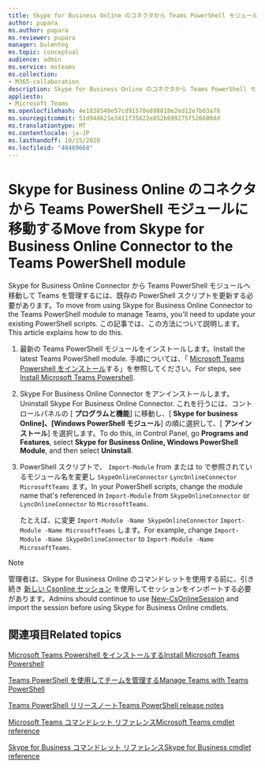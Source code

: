 ```yaml
---
title: Skype for Business Online のコネクタから Teams PowerShell モジュールに移動する
author: pupara
ms.author: pupara
ms.reviewer: pupara
manager: bulenteg
ms.topic: conceptual
audience: admin
ms.service: msteams
ms.collection:
- M365-collaboration
description: Skype for Business Online のコネクタから Teams PowerShell モジュールに移動して、チームを管理する方法について説明します。
appliesto:
- Microsoft Teams
ms.openlocfilehash: 4e1838540e57cd91578e898818e2ed12e7b63a78
ms.sourcegitcommit: 51d94d621e3411f35622e852b699275f526600dd
ms.translationtype: MT
ms.contentlocale: ja-JP
ms.lasthandoff: 10/15/2020
ms.locfileid: "48469668"
---
```

# <a name="move-from-skype-for-business-online-connector-to-the-teams-powershell-module"></a><span data-ttu-id="d4c76-103">Skype for Business Online のコネクタから Teams PowerShell モジュールに移動する</span><span class="sxs-lookup"><span data-stu-id="d4c76-103">Move from Skype for Business Online Connector to the Teams PowerShell module</span></span>

<span data-ttu-id="d4c76-104">Skype for Business Online Connector から Teams PowerShell モジュールへ移動して Teams を管理するには、既存の PowerShell スクリプトを更新する必要があります。</span><span class="sxs-lookup"><span data-stu-id="d4c76-104">To move from using Skype for Business Online Connector to the Teams PowerShell module to manage Teams, you'll need to update your existing PowerShell scripts.</span></span> <span data-ttu-id="d4c76-105">この記事では、この方法について説明します。</span><span class="sxs-lookup"><span data-stu-id="d4c76-105">This article explains how to do this.</span></span>

1. <span data-ttu-id="d4c76-106">最新の Teams PowerShell モジュールをインストールします。</span><span class="sxs-lookup"><span data-stu-id="d4c76-106">Install the latest Teams PowerShell module.</span></span> <span data-ttu-id="d4c76-107">手順については、「 [Microsoft Teams Powershell をインストール](teams-powershell-install.md)する」を参照してください。</span><span class="sxs-lookup"><span data-stu-id="d4c76-107">For steps, see [Install Microsoft Teams Powershell](teams-powershell-install.md).</span></span>
2. <span data-ttu-id="d4c76-108">Skype For Business Online Connector をアンインストールします。</span><span class="sxs-lookup"><span data-stu-id="d4c76-108">Uninstall Skype For Business Online Connector.</span></span> <span data-ttu-id="d4c76-109">これを行うには、コントロールパネルの [ **プログラムと機能**] に移動し、[ **Skype for business Online]、[Windows PowerShell モジュール**] の順に選択して、[ **アンインストール**] を選択します。</span><span class="sxs-lookup"><span data-stu-id="d4c76-109">To do this, in Control Panel, go **Programs and Features**, select **Skype for Business Online, Windows PowerShell Module**, and then select **Uninstall**.</span></span> 
3. <span data-ttu-id="d4c76-110">PowerShell スクリプトで、 ```Import-Module``` from または to で参照されているモジュール名を変更し ```SkypeOnlineConnector``` ```LyncOnlineConnector``` ```MicrosoftTeams``` ます。</span><span class="sxs-lookup"><span data-stu-id="d4c76-110">In your PowerShell scripts, change the module name that's referenced in ```Import-Module``` from ```SkypeOnlineConnector``` or ```LyncOnlineConnector``` to ```MicrosoftTeams```.</span></span>

    <span data-ttu-id="d4c76-111">たとえば、に変更 ```Import-Module -Name SkypeOnlineConnector``` ```Import-Module -Name MicrosoftTeams``` します。</span><span class="sxs-lookup"><span data-stu-id="d4c76-111">For example, change ```Import-Module -Name SkypeOnlineConnector``` to ```Import-Module -Name MicrosoftTeams```.</span></span>

> [!NOTE]
> <span data-ttu-id="d4c76-112">管理者は、Skype for Business Online のコマンドレットを使用する前に、引き続き [新しい Csonline セッション](https://docs.microsoft.com/powershell/module/skype/new-csonlinesession) を使用してセッションをインポートする必要があります。</span><span class="sxs-lookup"><span data-stu-id="d4c76-112">Admins should continue to use [New-CsOnlineSession](https://docs.microsoft.com/powershell/module/skype/new-csonlinesession) and import the session before using Skype for Business Online cmdlets.</span></span> 

## <a name="related-topics"></a><span data-ttu-id="d4c76-113">関連項目</span><span class="sxs-lookup"><span data-stu-id="d4c76-113">Related topics</span></span>

[<span data-ttu-id="d4c76-114">Microsoft Teams Powershell をインストールする</span><span class="sxs-lookup"><span data-stu-id="d4c76-114">Install Microsoft Teams Powershell</span></span>](teams-powershell-install.md)

[<span data-ttu-id="d4c76-115">Teams PowerShell を使用してチームを管理する</span><span class="sxs-lookup"><span data-stu-id="d4c76-115">Manage Teams with Teams PowerShell</span></span>](teams-powershell-managing-teams.md)

[<span data-ttu-id="d4c76-116">Teams PowerShell リリースノート</span><span class="sxs-lookup"><span data-stu-id="d4c76-116">Teams PowerShell release notes</span></span>](teams-powershell-release-notes.md)

[<span data-ttu-id="d4c76-117">Microsoft Teams コマンドレット リファレンス</span><span class="sxs-lookup"><span data-stu-id="d4c76-117">Microsoft Teams cmdlet reference</span></span>](https://docs.microsoft.com/powershell/teams/?view=teams-ps)

[<span data-ttu-id="d4c76-118">Skype for Business コマンドレット リファレンス</span><span class="sxs-lookup"><span data-stu-id="d4c76-118">Skype for Business cmdlet reference</span></span>](https://docs.microsoft.com/powershell/skype/intro?view=skype-ps)
